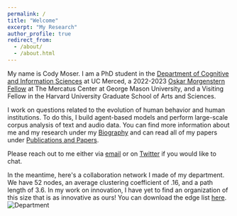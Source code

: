 ```yaml
---
permalink: /
title: "Welcome"
excerpt: "My Research"
author_profile: true
redirect_from: 
  - /about/
  - /about.html
---
```

My name is Cody Moser. I am a PhD student in the [Department of Cognitive and Information Sciences](https://cogsci.ucmerced.edu/) at UC Merced, a 2022-2023 [Oskar Morgenstern Fellow](https://asp.mercatus.org/students#4) at The Mercatus Center at George Mason University, and a Visiting Fellow in the Harvard University Graduate School of Arts and Sciences.

I work on questions related to the evolution of human behavior and human institutions. To do this, I build agent-based models and perform large-scale corpus analysis of text and audio data. You can find more information about me and my research under my [Biography](https://culturologies.co/bio) and can read all of my papers under [Publications and Papers](https://culturologies.co/publications).

Please reach out to me either via [email](mailto:cmoser2@ucmerced.edu) or on [Twitter](https://twitter.com/LTF_01) if you would like to chat.

In the meantime, here's a collaboration network I made of my department. We have 52 nodes, an average clustering coefficient of .16, and a path length of 3.6. In my work on innovation, I have yet to find an organization of this size that is as innovative as ours! You can download the edge list [here](https://culturologies.co/files/Department.csv).
![Department](http://culturologies.co/images/Dept22.png)